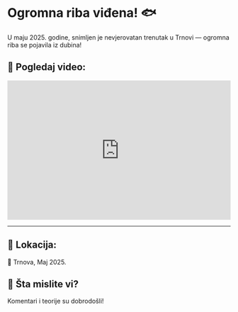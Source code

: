 # Ogromna riba viđena! 🐟

U maju 2025. godine, snimljen je nevjerovatan trenutak u Trnovi — ogromna riba se pojavila iz dubina!

## 🎥 Pogledaj video:

<iframe width="100%" height="315" src="https://www.youtube.com/embed/8W3dT8PZbUw" frameborder="0" allowfullscreen></iframe>

---

## 📍 Lokacija:
📌 Trnova, Maj 2025.

## 🧠 Šta mislite vi? 
Komentari i teorije su dobrodošli!
